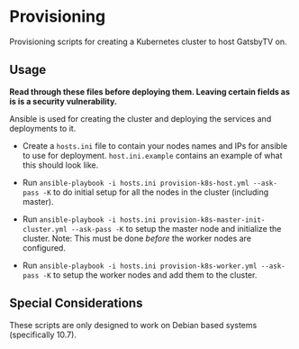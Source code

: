 # Provisioning

Provisioning scripts for creating a Kubernetes cluster to host GatsbyTV on.

## Usage

**Read through these files before deploying them. Leaving certain fields as is is a security vulnerability.**

Ansible is used for creating the cluster and deploying the services and deployments to it.

- Create a `hosts.ini` file to contain your nodes names and IPs for ansible to use for deployment. `host.ini.example` contains an example of what this should look like.

- Run `ansible-playbook -i hosts.ini provision-k8s-host.yml --ask-pass -K` to do initial setup for all the nodes in the cluster (including master).

- Run `ansible-playbook -i hosts.ini provision-k8s-master-init-cluster.yml --ask-pass -K` to setup the master node and initialize the cluster. Note: This must be done _before_ the worker nodes are configured.

- Run `ansible-playbook -i hosts.ini provision-k8s-worker.yml --ask-pass -K` to setup the worker nodes and add them to the cluster.

## Special Considerations

These scripts are only designed to work on Debian based systems (specifically 10.7).
